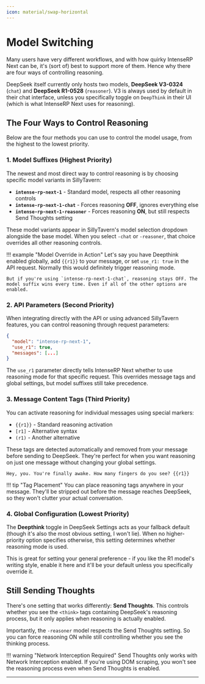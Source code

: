 ```yaml
---
icon: material/swap-horizontal
---
```


# Model Switching

Many users have very different workflows, and with how quirky IntenseRP Next can be, it's (sort of) best to support more of them. Hence why there are four ways of controlling reasoning.

DeepSeek itself currently only hosts two models, **DeepSeek V3-0324** (`chat`) and **DeepSeek R1-0528** (`reasoner`). V3 is always used by default in their chat interface, unless you specifically toggle on `DeepThink` in their UI (which is what IntenseRP Next uses for reasoning).

## The Four Ways to Control Reasoning

Below are the four methods you can use to control the model usage, from the highest to the lowest priority.

### 1. Model Suffixes (Highest Priority)
The newest and most direct way to control reasoning is by choosing specific model variants in SillyTavern:

- **`intense-rp-next-1`** - Standard model, respects all other reasoning controls
- **`intense-rp-next-1-chat`** - Forces reasoning **OFF**, ignores everything else
- **`intense-rp-next-1-reasoner`** - Forces reasoning **ON**, but still respects Send Thoughts setting

These model variants appear in SillyTavern's model selection dropdown alongside the base model. When you select `-chat` or `-reasoner`, that choice overrides all other reasoning controls.

!!! example "Model Override in Action"
    Let's say you have Deepthink enabled globally, add `{{r1}}` to your message, or set `use_r1: true` in the API request. Normally this would definitely trigger reasoning mode.

    But if you're using `intense-rp-next-1-chat`, reasoning stays OFF. The model suffix wins every time. Even if all of the other options are enabled.

### 2. API Parameters (Second Priority)
When integrating directly with the API or using advanced SillyTavern features, you can control reasoning through request parameters:

```json
{
  "model": "intense-rp-next-1",
  "use_r1": true,
  "messages": [...]
}
```

The `use_r1` parameter directly tells IntenseRP Next whether to use reasoning mode for that specific request. This overrides message tags and global settings, but model suffixes still take precedence.

### 3. Message Content Tags (Third Priority)
You can activate reasoning for individual messages using special markers:

- `{{r1}}` - Standard reasoning activation
- `[r1]` - Alternative syntax
- `(r1)` - Another alternative

These tags are detected automatically and removed from your message before sending to DeepSeek. They're perfect for when you want reasoning on just one message without changing your global settings.

```
Hey, you. You're finally awake. How many fingers do you see? {{r1}}
```

!!! tip "Tag Placement"
    You can place reasoning tags anywhere in your message. They'll be stripped out before the message reaches DeepSeek, so they won't clutter your actual conversation.

### 4. Global Configuration (Lowest Priority)
The **Deepthink** toggle in DeepSeek Settings acts as your fallback default (though it's also the most obvious setting, I won't lie). When no higher-priority option specifies otherwise, this setting determines whether reasoning mode is used.

This is great for setting your general preference - if you like the R1 model's writing style, enable it here and it'll be your default unless you specifically override it.

## Still Sending Thoughts

There's one setting that works differently: **Send Thoughts**. This controls whether you see the `<think>` tags containing DeepSeek's reasoning process, but it only applies when reasoning is actually enabled.

Importantly, the `-reasoner` model respects the Send Thoughts setting. So you can force reasoning ON while still controlling whether you see the thinking process.

!!! warning "Network Interception Required"
    Send Thoughts only works with Network Interception enabled. If you're using DOM scraping, you won't see the reasoning process even when Send Thoughts is enabled.

---